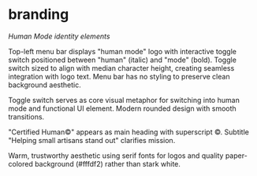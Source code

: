 # branding
_Human Mode identity elements_

Top-left menu bar displays "human mode" logo with interactive toggle switch positioned between "human" (italic) and "mode" (bold). Toggle switch sized to align with median character height, creating seamless integration with logo text. Menu bar has no styling to preserve clean background aesthetic.

Toggle switch serves as core visual metaphor for switching into human mode and functional UI element. Modern rounded design with smooth transitions.

"Certified Human©" appears as main heading with superscript ©. Subtitle "Helping small artisans stand out" clarifies mission.

Warm, trustworthy aesthetic using serif fonts for logos and quality paper-colored background (#fffdf2) rather than stark white.